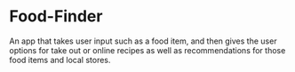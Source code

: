 # Food-Finder
An app that takes user input such as a food item, and then gives the user options for take out or online recipes as well as recommendations for those food items and local stores.
